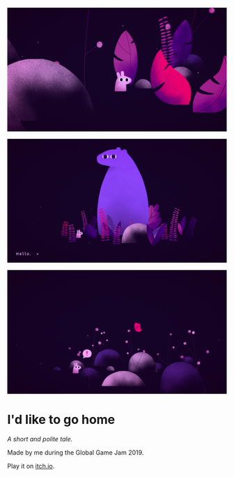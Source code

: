 
![](https://github.com/marcomoroni/ggj-2019/blob/master/snapshots/h1.png)

![](https://github.com/marcomoroni/ggj-2019/blob/master/snapshots/h2.png)

![](https://github.com/marcomoroni/ggj-2019/blob/master/snapshots/h3.png)

# I'd like to go home

*A short and polite tale.*

Made by me during the Global Game Jam 2019.

Play it on [itch.io](https://marcomoroni.itch.io/id-like-to-go-home).
